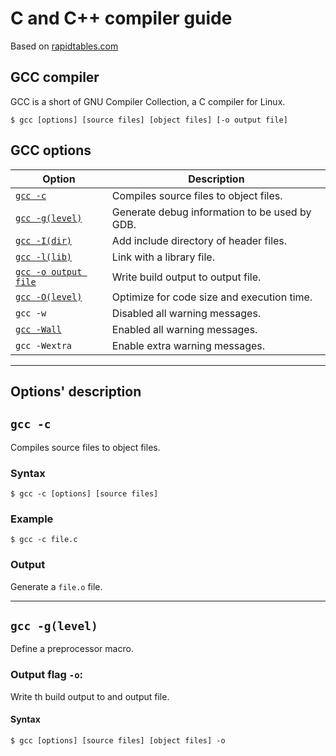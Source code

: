 # C and C++ compiler guide
Based on [rapidtables.com](https://www.rapidtables.com/code/linux/gcc.html)
## GCC compiler
GCC is a short of GNU Compiler Collection, a C compiler for Linux.
```shell
$ gcc [options] [source files] [object files] [-o output file]
```

## GCC options
Option | Description
-|-
[`gcc -c`](#gcc--c) | Compiles source files to object files.
[`gcc -g(level)`](#gcc--glevel) | Generate debug information to be used by GDB.
[`gcc -I(dir)`](#gcc--Idir) | Add include directory of header files.
[`gcc -l(lib)`](#gcc--llib) | Link with a library file.
[`gcc -o output file`](#gcc--o-output-file) | Write build output to output file.
[`gcc -O(level)`](#gcc--O) | Optimize for code size and execution time.
`gcc -w` | Disabled all warning messages.
[`gcc -Wall`](#gcc--Wall) | Enabled all warning messages.
`gcc -Wextra` | Enable extra warning messages.
---
## Options' description
## `gcc -c`
Compiles source files to object files.
### Syntax
```shell
$ gcc -c [options] [source files]
```
### Example
```shell
$ gcc -c file.c
```
### Output
Generate a `file.o` file.

---
## `gcc -g(level)`
Define a preprocessor macro.



### Output flag `-o`:
Write th build output to and output file.
#### Syntax
```shell
$ gcc [options] [source files] [object files] -o 
```